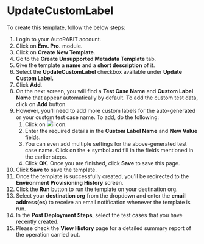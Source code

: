 # UpdateCustomLabel

To create this template, follow the below steps:

1. Login to your AutoRABIT account.
2. Click on **Env. Pro.** module.
3. Click on **Create New Template**.
4. Go to the **Create Unsupported Metadata Template** tab.
5. Give the template a **name** and a **short description** of it.
6. Select the **UpdateCustomLabel** checkbox available under **Update Custom Label.**
7. Click **Add**.
8. On the next screen, you will find a **Test Case Name** and **Custom Label Name** that appear automatically by default. To add the custom test data, click on **Add** button.&#x20;
9. However, you'll need to add more custom labels for the auto-generated or your custom test case name. To add, do the following:
   1. Click on ![](https://cdn.document360.io/8711f4e7-c040-4616-aac9-d947f87e4619/Images/Documentation/image-1631619313556.png) icon.
   2. Enter the required details in the **Custom Label Name** and **New Value** fields.&#x20;
   3. You can even add multiple settings for the above-generated test case name. Click on the **+** symbol and fill in the fields mentioned in the earlier steps.&#x20;
   4. Click **OK**. Once you are finished, click **Save** to save this page.
10. Click **Save** to save the template.
11. Once the template is successfully created, you'll be redirected to the **Environment Provisioning History** screen.
12. Click the **Run** button to run the template on your destination org.
13. Select your **destination org** from the dropdown and enter the **email address(es)** to receive an email notification whenever the template is run.
14. In the **Post Deployment Steps**, select the test cases that you have recently created.&#x20;
15. Please check the **View History** page for a detailed summary report of the operation carried out.
